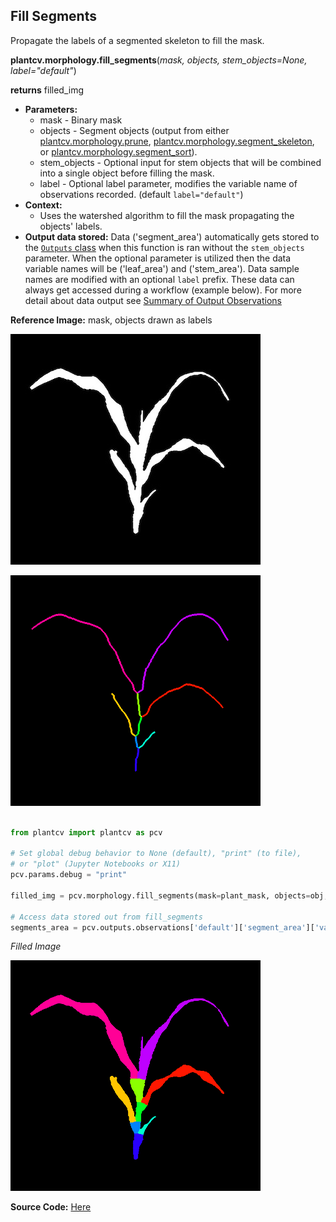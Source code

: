 ## Fill Segments

Propagate the labels of a segmented skeleton to fill the mask.

**plantcv.morphology.fill_segments**(*mask, objects, stem_objects=None, label="default"*)

**returns** filled_img  

- **Parameters:**
    - mask         - Binary mask
    - objects      - Segment objects (output from either [plantcv.morphology.prune](prune.md),
    [plantcv.morphology.segment_skeleton](segment_skeleton.md), or
    [plantcv.morphology.segment_sort](segment_sort.md)).
    - stem_objects - Optional input for stem objects that will be combined into a single object before filling the mask. 
    - label        - Optional label parameter, modifies the variable name of observations recorded. (default `label="default"`)
- **Context:**
    - Uses the watershed algorithm to fill the mask propagating the objects' labels.
- **Output data stored:** Data ('segment_area') automatically gets stored to the [`Outputs` class](outputs.md) when this function is ran without the `stem_objects` parameter.
    When the optional parameter is utilized then the data variable names will be ('leaf_area') and ('stem_area'). Data sample names are modified with an optional 
    `label` prefix. 
    These data can always get accessed during a workflow (example below). For more detail about data output see [Summary of Output Observations](output_measurements.md#summary-of-output-observations)

**Reference Image:** mask, objects drawn as labels

![Screenshot](img/documentation_images/segment_skeleton/mask_image.jpg)

![Screenshot](img/documentation_images/fill_segments/segmented_img.png)


```python

from plantcv import plantcv as pcv

# Set global debug behavior to None (default), "print" (to file),
# or "plot" (Jupyter Notebooks or X11)
pcv.params.debug = "print"

filled_img = pcv.morphology.fill_segments(mask=plant_mask, objects=obj, label="default")

# Access data stored out from fill_segments
segments_area = pcv.outputs.observations['default']['segment_area']['value']

```

*Filled Image*

![Screenshot](img/documentation_images/fill_segments/filled_image.png)

**Source Code:** [Here](https://github.com/danforthcenter/plantcv/blob/master/plantcv/plantcv/morphology/fill_segments.py)
